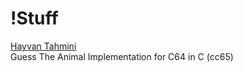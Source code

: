 # !Stuff

[Hayvan Tahmini](https://github.com/wizofwor/hayvan-tahmini)   
Guess The Animal Implementation for C64 in C (cc65)
